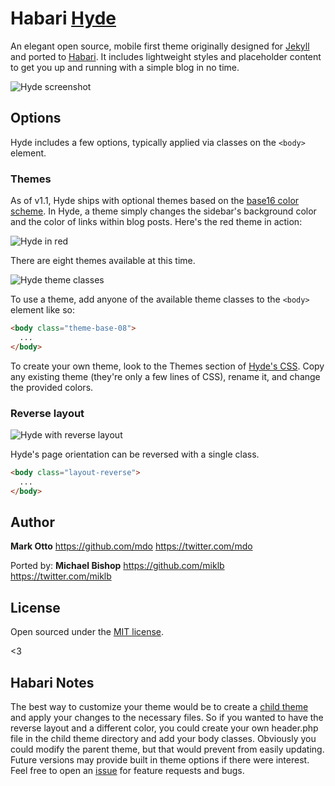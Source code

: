 #  Habari [Hyde](http://andhyde.com)

An elegant open source, mobile first theme originally designed for  [Jekyll](https://github.com/mojombo/jekyll) and ported to [Habari](http://habariproject.org). It includes lightweight styles and placeholder content to get you up and running with a simple blog in no time.

![Hyde screenshot](https://f.cloud.github.com/assets/98681/1818325/da6489d8-6ff5-11e3-9b4f-c56b92013e9a.png)


## Options

Hyde includes a few options, typically applied via classes on the `<body>` element.

### Themes

As of v1.1, Hyde ships with optional themes based on the [base16 color scheme](https://github.com/chriskempson/base16). In Hyde, a theme simply changes the sidebar's background color and the color of links within blog posts. Here's the red theme in action:

![Hyde in red](https://f.cloud.github.com/assets/98681/1818326/da64f56c-6ff5-11e3-9643-7d0c18157dec.png)

There are eight themes available at this time.

![Hyde theme classes](https://f.cloud.github.com/assets/98681/1817044/e5b0ec06-6f68-11e3-83d7-acd1942797a1.png)

To use a theme, add anyone of the available theme classes to the `<body>` element like so:

```html
<body class="theme-base-08">
  ...
</body>
```

To create your own theme, look to the Themes section of [Hyde's CSS](https://github.com/mdo/hyde/blob/master/public/css/hyde.css). Copy any existing theme (they're only a few lines of CSS), rename it, and change the provided colors.

### Reverse layout

![Hyde with reverse layout](https://f.cloud.github.com/assets/98681/1818324/da6473f8-6ff5-11e3-9315-692e639fb5c7.png)

Hyde's page orientation can be reversed with a single class.

```html
<body class="layout-reverse">
  ...
</body>
```


## Author

**Mark Otto**
<https://github.com/mdo>
<https://twitter.com/mdo>

Ported by:
**Michael Bishop**
<https://github.com/miklb>
<https://twitter.com/miklb>

## License

Open sourced under the [MIT license](LICENSE.md).

<3

## Habari Notes

The best way to customize your theme would be to create a [child theme](http://wiki.habariproject.org/en/Parent_and_Child_Themes) and apply your changes to the necessary files. So if you wanted to have the reverse layout and a different color, you could create your own header.php file in the child theme directory and add your body classes. Obviously you could modify the parent theme, but that would prevent from easily updating. Future versions may provide built in theme options if there were interest. Feel free to open an [issue](https://github.com/miklb/Habari_Hyde/issues) for feature requests and bugs.
